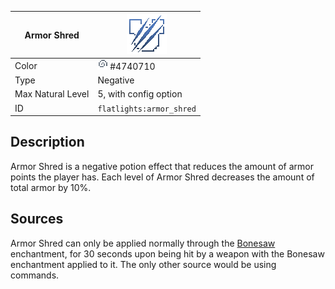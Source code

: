| Armor Shred       | <img src="https://github.com/Syi-I/FlatLights/blob/gear_beta/src/main/resources/assets/flatlights/textures/mob_effect/armor_shred.png" width="64" alt=""/> |
|-------------------|------------------------------------------------------------------------------------------------------------------------------------------------------------|
| Color             | <img src="images/misc/armor_shred_particle.png" width="16" alt=""/> #4740710                                                                               |
| Type              | Negative                                                                                                                                                   |
| Max Natural Level | 5, with config option                                                                                                                                      |
| ID                | `flatlights:armor_shred`                                                                                                                                   |

## Description
Armor Shred is a negative potion effect that reduces the amount of armor points the player has. Each level of Armor Shred decreases the amount of total armor by 10%.

## Sources
Armor Shred can only be applied normally through the [Bonesaw](Bonesaw) enchantment, for 30 seconds upon being hit by a weapon with the Bonesaw enchantment applied to it. The only other source would be using commands.